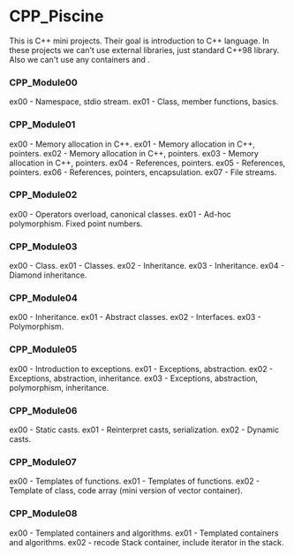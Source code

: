 # CPP_Piscine
This is C++ mini projects. Their goal is introduction to C++ language. In these projects we can't use 
external libraries, just standard C++98 library. Also we can't use any containers and <algorithm>.

### CPP_Module00
ex00 - Namespace, stdio stream.
ex01 - Class, member functions, basics.

### CPP_Module01
ex00 - Memory allocation in C++.
ex01 - Memory allocation in C++, pointers.
ex02 - Memory allocation in C++, pointers.
ex03 - Memory allocation in C++, pointers.
ex04 - References, pointers.
ex05 - References, pointers.
ex06 - References, pointers, encapsulation.
ex07 - File streams.

### CPP_Module02
ex00 - Operators overload, canonical classes.
ex01 - Ad-hoc polymorphism. Fixed point numbers.

### CPP_Module03
ex00 - Class.
ex01 - Classes.
ex02 - Inheritance.
ex03 - Inheritance.
ex04 - Diamond inheritance.

### CPP_Module04
ex00 - Inheritance.
ex01 - Abstract classes.
ex02 - Interfaces.
ex03 - Polymorphism.
  
### CPP_Module05
ex00 - Introduction to exceptions.
ex01 - Exceptions, abstraction.
ex02 - Exceptions, abstraction, inheritance.
ex03 - Exceptions, abstraction, polymorphism, inheritance.
  
### CPP_Module06
ex00 - Static casts.
ex01 - Reinterpret casts, serialization.
ex02 - Dynamic casts.
  
### CPP_Module07
ex00 - Templates of functions.
ex01 - Templates of functions.
ex02 - Template of class, code array (mini version of vector container).
  
### CPP_Module08
ex00 - Templated containers and algorithms.
ex01 - Templated containers and algorithms.
ex02 - recode Stack container, include iterator in the stack.

